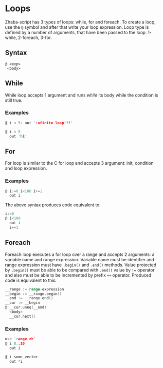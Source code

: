 # Loops

Zhaba-script has 3 types of loops: while, for and foreach. To create a loop, use the `@` symbol and after that write your loop expression. Loop type is defined by a number of arguments, that have been passed to the loop: 1-while, 2-foreach, 3-for.

## Syntax

```
@ <exp>
 <body>
```

## While

While loop accepts 1 argument and runs _while_ its body while the condition is still true.

### Examples

```c
@ i < 5: out 'infinite loop!!!'
```

```c
@ i < 5
  out 'hi'
```

## For

For loop is similar to the C for loop and accepts 3 argument: init, condition and loop expression.

### Examples

```c
@ i:=0 i<100 i+=1
  out i
```

The above syntax produces code equivalent to:

```c
i:=0
@ i<100
  out i
  i+=1
```

## Foreach

Foreach loop executes a for loop over a range and accepts 2 arguments: a variable name and range expression. Variable name must be identifier and range expression must have `.begin()` and `.end()` methods. Value protected by `.begin()` must be able to be compared with `.end()` value by `!=` operator and also must be able to be incremented by prefix `++` operator. Produced code is equivalent to this:

```go
__range := range-expression
__begin := __range.begin()
__end := __range.end()
__cur := __begin
@ __cur.uneq(__end)
  <body>
  __cur.next()
```

### Examples

```c
use 'range.zh'
@ i 0..10
  out i
```

```c
@ i some_vector
  out *i
```
